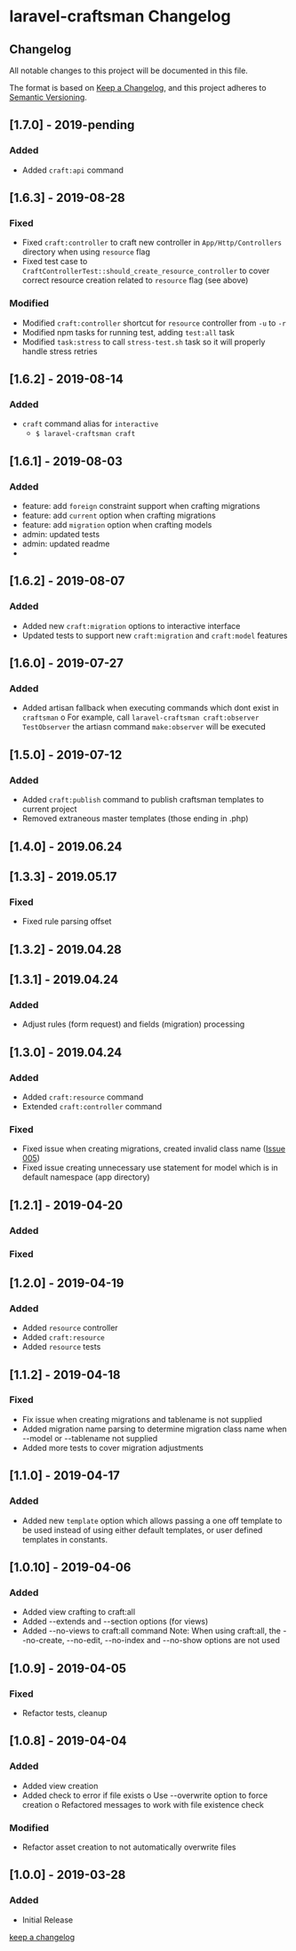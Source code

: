 # laravel-craftsman Changelog

## Changelog

All notable changes to this project will be documented in this file.

The format is based on [Keep a Changelog](https://keepachangelog.com/en/1.0.0/),
and this project adheres to [Semantic Versioning](https://semver.org/spec/v2.0.0.html).

## [1.7.0] - 2019-pending

### Added

- Added `craft:api` command

## [1.6.3] - 2019-08-28

### Fixed

- Fixed `craft:controller` to craft new controller in `App/Http/Controllers` directory when using `resource` flag
- Fixed test case to `CraftControllerTest::should_create_resource_controller` to cover correct resource creation related to `resource` flag (see above)

### Modified

- Modified `craft:controller` shortcut for `resource` controller from `-u` to `-r`
- Modified npm tasks for running test, adding `test:all` task
- Modified `task:stress` to call `stress-test.sh` task so it will properly handle stress retries

## [1.6.2] - 2019-08-14

### Added

- `craft` command alias for `interactive`
  - `$ laravel-craftsman craft`

## [1.6.1] - 2019-08-03

### Added

-   feature: add `foreign` constraint support when crafting migrations
-   feature: add `current` option when crafting migrations
-   feature: add `migration` option when crafting models
-   admin: updated tests
-   admin: updated readme
-

## [1.6.2] - 2019-08-07

### Added

-   Added new `craft:migration` options to interactive interface
-   Updated tests to support new `craft:migration` and `craft:model` features

## [1.6.0] - 2019-07-27

### Added

- Added artisan fallback when executing commands which dont exist in `craftsman`
    o For example, call `laravel-craftsman craft:observer TestObserver` the artiasn command `make:observer` will be executed

## [1.5.0] - 2019-07-12

### Added

-   Added `craft:publish` command to publish craftsman templates to current project
-   Removed extraneous master templates (those ending in .php)

## [1.4.0] - 2019.06.24

## [1.3.3] - 2019.05.17

### Fixed

-   Fixed rule parsing offset

## [1.3.2] - 2019.04.28

## [1.3.1] - 2019.04.24

### Added

-   Adjust rules (form request) and fields (migration) processing

## [1.3.0] - 2019.04.24

### Added

-   Added `craft:resource` command
-   Extended `craft:controller` command

### Fixed

-   Fixed issue when creating migrations, created invalid class name ([Issue 005](https://github.com/mikeerickson/laravel-craftsman/issues/5))
-   Fixed issue creating unnecessary use statement for model which is in default namespace (app directory)

## [1.2.1] - 2019-04-20

### Added

### Fixed

## [1.2.0] - 2019-04-19

### Added

-   Added `resource` controller
-   Added `craft:resource`
-   Added `resource` tests

## [1.1.2] - 2019-04-18

### Fixed

-   Fix issue when creating migrations and tablename is not supplied
-   Added migration name parsing to determine migration class name when --model or --tablename not supplied
-   Added more tests to cover migration adjustments

## [1.1.0] - 2019-04-17

### Added

-   Added new `template` option which allows passing a one off template to be used instead of using either default templates, or user defined templates in constants.

## [1.0.10] - 2019-04-06

### Added

-   Added view crafting to craft:all
-   Added --extends and --section options (for views)
-   Added --no-views to craft:all command
    Note: When using craft:all, the --no-create, --no-edit, --no-index and --no-show options are not used

## [1.0.9] - 2019-04-05

### Fixed

-   Refactor tests, cleanup

## [1.0.8] - 2019-04-04

### Added

-   Added view creation
-   Added check to error if file exists
    o Use --overwrite option to force creation
    o Refactored messages to work with file existence check

### Modified

-   Refactor asset creation to not automatically overwrite files

## [1.0.0] - 2019-03-28

### Added

-   Initial Release

[keep a changelog](https://keepachangelog.com/en/1.0.0/)
